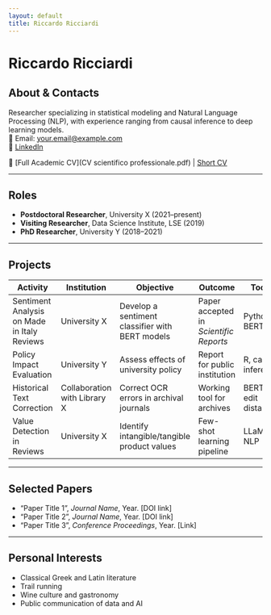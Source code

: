 ```yaml
---
layout: default
title: Riccardo Ricciardi
---
```


# Riccardo Ricciardi

## About & Contacts
Researcher specializing in statistical modeling and Natural Language Processing (NLP), with experience ranging from causal inference to deep learning models.  
📧 Email: your.email@example.com  
🔗 [LinkedIn](https://www.linkedin.com/in/riccardo-ricciardi/)

📄 [Full Academic CV](CV scientifico professionale.pdf) | [Short CV](CV.pdf)

---

## Roles
- **Postdoctoral Researcher**, University X (2021–present)
- **Visiting Researcher**, Data Science Institute, LSE (2019)
- **PhD Researcher**, University Y (2018–2021)

---

## Projects
| Activity | Institution | Objective | Outcome | Tools |
|-----------|-------------|-----------|---------|--------|
| Sentiment Analysis on Made in Italy Reviews | University X | Develop a sentiment classifier with BERT models | Paper accepted in *Scientific Reports* | Python, BERT |
| Policy Impact Evaluation | University Y | Assess effects of university policy | Report for public institution | R, causal inference |
| Historical Text Correction | Collaboration with Library X | Correct OCR errors in archival journals | Working tool for archives | BERT, edit distance |
| Value Detection in Reviews | University X | Identify intangible/tangible product values | Few-shot learning pipeline | LLaMA, NLP |

---

## Selected Papers
- “Paper Title 1”, *Journal Name*, Year. [DOI link]
- “Paper Title 2”, *Journal Name*, Year. [DOI link]
- “Paper Title 3”, *Conference Proceedings*, Year. [Link]

---

## Personal Interests
- Classical Greek and Latin literature  
- Trail running  
- Wine culture and gastronomy  
- Public communication of data and AI  
